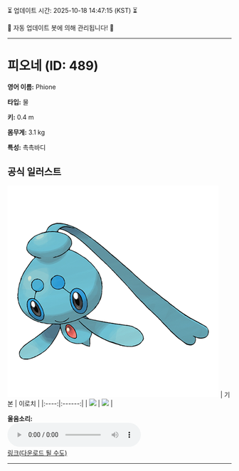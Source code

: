 
⏳ 업데이트 시간: 2025-10-18 14:47:15 (KST) ⏳

🤖 자동 업데이트 봇에 의해 관리됩니다! 🤖

---

# 피오네 (ID: 489)
**영어 이름:** Phione

**타입:** 물

**키:** 0.4 m

**몸무게:** 3.1 kg

**특성:** 촉촉바디

## 공식 일러스트
![](https://raw.githubusercontent.com/PokeAPI/sprites/master/sprites/pokemon/other/official-artwork/489.png)
| 기본 | 이로치 |
|:----:|:------:|
| <img src="http://play.pokemonshowdown.com/sprites/ani/phione.gif" width="200"> | <img src="http://play.pokemonshowdown.com/sprites/ani-shiny/phione.gif" width="200"> |

**울음소리:**<br><audio controls src="https://raw.githubusercontent.com/PokeAPI/cries/main/cries/pokemon/latest/489.ogg"></audio><br> [링크(다운로드 될 수도)](https://raw.githubusercontent.com/PokeAPI/cries/main/cries/pokemon/latest/489.ogg)


---
